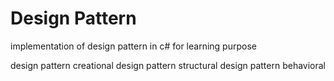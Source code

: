 # Design Pattern
implementation of design pattern in c# for learning purpose 

design pattern creational 
design pattern structural
design pattern behavioral  
